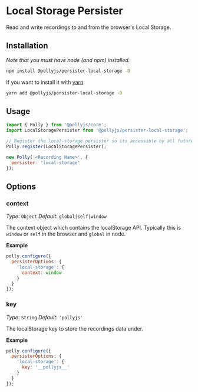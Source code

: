 # Local Storage Persister

Read and write recordings to and from the browser's Local Storage.

## Installation

_Note that you must have node (and npm) installed._

```bash
npm install @pollyjs/persister-local-storage -D
```

If you want to install it with [yarn](https://yarnpkg.com):

```bash
yarn add @pollyjs/persister-local-storage -D
```

## Usage

```js
import { Polly } from '@pollyjs/core';
import LocalStoragePersister from '@pollyjs/persister-local-storage';

// Register the local-storage persister so its accessible by all future polly instances
Polly.register(LocalStoragePersister);

new Polly('<Recording Name>', {
  persister: 'local-storage'
});
```

## Options

### context

_Type_: `Object`
_Default_: `global|self|window`

The context object which contains the localStorage API.
Typically this is `window` or `self` in the browser and `global` in node.

**Example**

```js
polly.configure({
  persisterOptions: {
    'local-storage': {
      context: window
    }
  }
});
```

### key

_Type_: `String`
_Default_: `'pollyjs'`

The localStorage key to store the recordings data under.

**Example**

```js
polly.configure({
  persisterOptions: {
    'local-storage': {
      key: '__pollyjs__'
    }
  }
});
```
